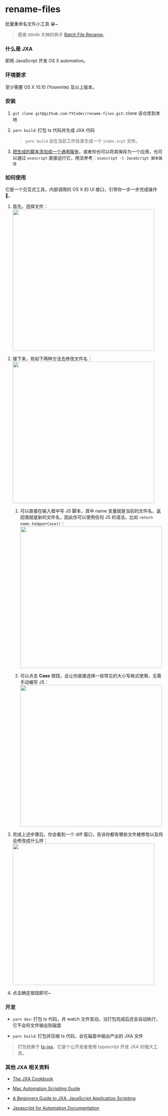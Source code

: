 # rename-files
批量重命名文件小工具 😁~

> 感谢 dtinth 大神的例子 [Batch File Rename](https://gist.github.com/dtinth/93e230152a771dcb1ec5)。

### 什么是 JXA
即用 JavaScript 开发 OS X automation。

### 环境要求
至少需要 OS X 10.10 (Yosemite) 及以上版本。

### 安装
1. `git clone git@github.com:YYCoder/rename-files.git`: clone 该仓库到本地

2. `yarn build`: 打包 ts 代码并生成 JXA 代码
   
   > `yarn build` 会在当前工作目录生成一个 `index.scpt` 文件。

3. [把生成的脚本添加成一个通用服务](https://developer.apple.com/library/archive/documentation/LanguagesUtilities/Conceptual/MacAutomationScriptingGuide/MakeaSystem-WideService.html#//apple_ref/doc/uid/TP40016239-CH46-SW1)，或者你也可以将其保存为一个应用，也可以通过 `osascript` 直接运行它，用法参考：`osascript -l JavaScript 脚本路径`


### 如何使用
它是一个交互式工具，内部调用的 OS X 的 UI 接口，引导你一步一步完成操作🙂。

1. 首先，选择文件：<br><img src="https://markey-oss1.oss-cn-beijing.aliyuncs.com/rename-files/Lark20200109184914.png" width="450" />

2. 接下来，有如下两种方法去修改文件名：<br><img src="https://markey-oss1.oss-cn-beijing.aliyuncs.com/rename-files/Lark20200109192856.png" width="450" />

    1. 可以直接在输入框中写 JS 脚本，其中 name 变量就是当前的文件名，返回值就是新的文件名，因此你可以使用任何 JS 的语法，比如 `return name.toUpperCase()`：<br><img src="https://markey-oss1.oss-cn-beijing.aliyuncs.com/rename-files/Lark20200109192932.png" width="450" />

    2. 可以点击 **Case** 按钮，会让你直接选择一些常见的大小写格式使用，无需手动编写 JS：<br><img src="https://markey-oss1.oss-cn-beijing.aliyuncs.com/rename-files/Lark20200109192953.png" width="450" />

3. 完成上述步骤后，你会看到一个 diff 窗口，告诉你都有哪些文件被修改以及将会修改成什么样：<br><img src="https://markey-oss1.oss-cn-beijing.aliyuncs.com/rename-files/Lark20200109193039.png" width="450" />

4. 点击确定按钮即可~


### 开发

* `yarn dev`: 打包 ts 代码，并 watch 文件变动，当打包完成后还会自动执行，它不会将文件输出到磁盘

* `yarn build`: 打包并压缩 ts 代码，会在磁盘中输出产出的 JXA 文件

> 打包依赖于 [ts-jxa](https://github.com/YYCoder/ts-jxa)，它是个让开发者使用 typescript 开发 JXA 的强大工具。

### 其他 JXA 相关资料
* [The JXA Cookbook](https://github.com/JXA-Cookbook/JXA-Cookbook/wiki#table-of-contents)

* [Mac Automation Scripting Guide](https://developer.apple.com/library/archive/documentation/LanguagesUtilities/Conceptual/MacAutomationScriptingGuide/index.html#//apple_ref/doc/uid/TP40016239-CH56-SW1)

* [A Beginners Guide to JXA, JavaScript Application Scripting](https://computers.tutsplus.com/tutorials/a-beginners-guide-to-javascript-application-scripting-jxa--cms-27171)

* [Javascript for Automation Documentation](https://developer.apple.com/library/archive/releasenotes/InterapplicationCommunication/RN-JavaScriptForAutomation/Articles/OSX10-11.html#//apple_ref/doc/uid/TP40014508-CH110-SW1)

